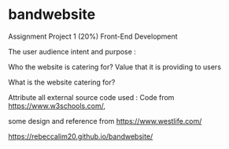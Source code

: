 # bandwebsite
Assignment Project 1 (20%)  Front-End Development 

The user audience intent and purpose :

Who the website is catering for? Value that it is providing to users

What is the website catering for?

Attribute all external source code used : 
Code from https://www.w3schools.com/, 

some design 
and reference from
https://www.westlife.com/


https://rebeccalim20.github.io/bandwebsite/
